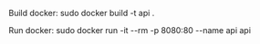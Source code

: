 Build docker: sudo docker build -t api .

Run docker: sudo docker run -it --rm -p 8080:80 --name api api